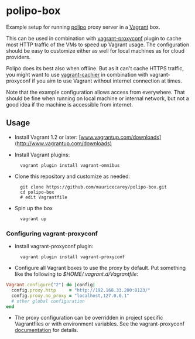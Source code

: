 # polipo-box

Example setup for running [polipo](http://www.pps.univ-paris-diderot.fr/~jch/software/polipo/) proxy server in a [Vagrant](http://www.vagrantup.com/) box.

This can be used in combination with [vagrant-proxyconf][proxyconf] plugin to cache most HTTP traffic of the VMs to speed up Vagrant usage. The configuration should be easy to customize either as well for local machines as for cloud providers.

Polipo does its best also when offline. But as it can't cache HTTPS traffic, you might want to use [vagrant-cachier](https://github.com/fgrehm/vagrant-cachier) in combination with vagrant-proxyconf if you aim to use Vagrant without internet connection at times.

Note that the example configuration allows access from everywhere. That should be fine when running on local machine or internal network, but not a good idea if the machine is accessible from internet.

## Usage

* Install Vagrant 1.2 or later: [www.vagrantup.com/downloads](http://www.vagrantup.com/downloads)
* Install Vagrant plugins:

        vagrant plugin install vagrant-omnibus

* Clone this repository and customize as needed:

        git clone https://github.com/mauricecarey/polipo-box.git
        cd polipo-box
        # edit Vagrantfile

* Spin up the box

        vagrant up

### Configuring vagrant-proxyconf

* Install vagrant-proxyconf plugin:

        vagrant plugin install vagrant-proxyconf

* Configure all Vagrant boxes to use the proxy by default. Put something like the following to _$HOME/.vagrant.d/Vagrantfile_:
```ruby
Vagrant.configure("2") do |config|
  config.proxy.http     = "http://192.168.33.200:8123/"
  config.proxy.no_proxy = "localhost,127.0.0.1"
  # other global configuration
end
```
* The proxy configuration can be overridden in project specific Vagrantfiles or with environment variables. See the vagrant-proxyconf [documentation][proxyconf] for details.

[proxyconf]: http://tmatilai.github.io/vagrant-proxyconf/
